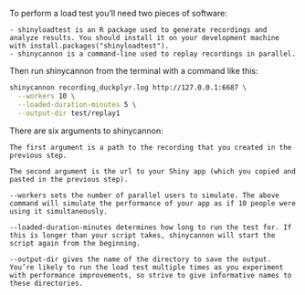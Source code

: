 To perform a load test you’ll need two pieces of software:

    - shinyloadtest is an R package used to generate recordings and analyze results. You should install it on your development machine with install.packages("shinyloadtest").
    - shinycannon is a command-line used to replay recordings in parallel.

Then run shinycannon from the terminal with a command like this:

```bash
shinycannon recording_duckplyr.log http://127.0.0.1:6687 \
  --workers 10 \
  --loaded-duration-minutes 5 \
  --output-dir test/replay1
```

There are six arguments to shinycannon:

    The first argument is a path to the recording that you created in the previous step.

    The second argument is the url to your Shiny app (which you copied and pasted in the previous step).

    --workers sets the number of parallel users to simulate. The above command will simulate the performance of your app as if 10 people were using it simultaneously.

    --loaded-duration-minutes determines how long to run the test for. If this is longer than your script takes, shinycannon will start the script again from the beginning.

    --output-dir gives the name of the directory to save the output. You’re likely to run the load test multiple times as you experiment with performance improvements, so strive to give informative names to these directories.
